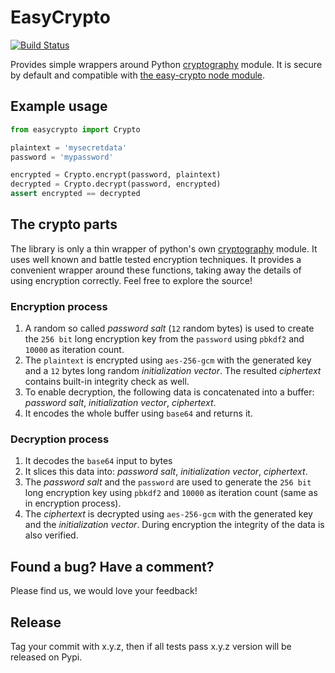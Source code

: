 # EasyCrypto

[![Build Status](https://travis-ci.org/emartech/python-easy-crypto.svg?branch=master)](https://travis-ci.org/emartech/python-easy-crypto)

Provides simple wrappers around Python [cryptography](https://cryptography.io/en/latest/) module. It is secure by default and compatible with [the easy-crypto node module](https://www.npmjs.com/package/@emartech/easy-crypto).

## Example usage

```python
from easycrypto import Crypto

plaintext = 'mysecretdata'
password = 'mypassword'

encrypted = Crypto.encrypt(password, plaintext)
decrypted = Crypto.decrypt(password, encrypted)
assert encrypted == decrypted
```

## The crypto parts

The library is only a thin wrapper of python's own [cryptography](https://cryptography.io/en/latest/) module. It uses well known and battle tested encryption techniques. It provides a convenient wrapper around these functions, taking away the details of using encryption correctly. Feel free to explore the source!

### Encryption process

1. A random so called _password salt_ (`12` random bytes) is used to create the `256 bit` long encryption key from the `password` using `pbkdf2` and `10000` as iteration count.
2. The `plaintext` is encrypted using `aes-256-gcm` with the generated key and a `12` bytes long random _initialization vector_. The resulted _ciphertext_ contains built-in integrity check as well.
3. To enable decryption, the following data is concatenated into a buffer: _password salt_, _initialization vector_, _ciphertext_.
4. It encodes the whole buffer using `base64` and returns it.

### Decryption process

1. It decodes the `base64` input to bytes
2. It slices this data into: _password salt_, _initialization vector_, _ciphertext_.
3. The _password salt_ and the `password` are used to generate the `256 bit` long encryption key using `pbkdf2` and `10000` as iteration count (same as in encryption process).
4. The _ciphertext_ is decrypted using `aes-256-gcm` with the generated key and the _initialization vector_. During encryption the integrity of the data is also verified.

## Found a bug? Have a comment?

Please find us, we would love your feedback!

## Release

Tag your commit with x.y.z, then if all tests pass x.y.z version will be released on Pypi.
